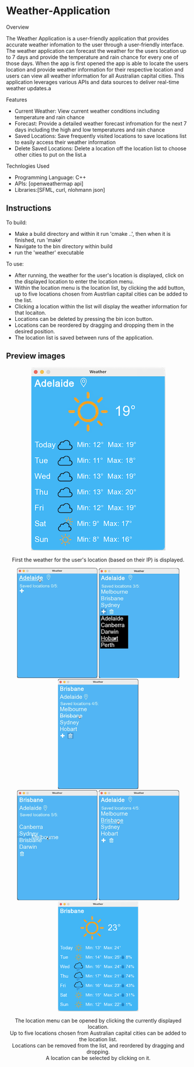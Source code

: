 # Weather-Application

Overview

The Weather Application is a user-friendly application that provides accurate weather infomation to the user through a user-friendly interface. The weather application 
can forecast the weather for the users location up to 7 days and provide the temperature and rain chance for every one of those days. When the app is first opened the app is able to locate the users location and provide weather information for their respective location and users can view all weather information for all Australian capital cities. This application leverages various APIs and data sources to deliver real-time weather updates.a


Features
- Current Weather: View current weather conditions including temperature and rain chance
- Forecast: Provide a detailed weather forecast infromation for the next 7 days including the high and low temperatures and rain chance
- Saved Locations: Save frequently visited locations to save locations list to easily access their weather information
- Delete Saved Locations: Delete a location off the location list to choose other cities to put on the list.a

Technlogies Used
- Programming Language: C++
- APIs: [openweathermap api]
- Libraries:[SFML, curl, nlohmann json]

## Instructions
To build:
- Make a build directory and within it run 'cmake ..', then when it is finished, run 'make'
- Navigate to the bin directory within build
- run the 'weather' executable

To use:
- After running, the weather for the user's location is displayed, click on the displayed location to enter the location menu.
- Within the location menu is the location list, by clicking the add button, up to five locations chosen from Austrlian capital cities can be added to the list.
- Clicking a location within the list will display the weather information for that locaiton.
- Locations can be deleted by pressing the bin icon button.
- Locations can be reordered by dragging and dropping them in the desired position.
- The location list is saved between runs of the application.

## Preview images
<div align="center">
  <img src="https://github.com/liamblaschka/image-repo/blob/main/Weather-Application/user_location.png">
  <p>First the weather for the user's location (based on their IP) is displayed.</p>
  
  <img src="https://github.com/liamblaschka/image-repo/blob/main/Weather-Application/location_menu.png" width="220" height="300">
  <img src="https://github.com/liamblaschka/image-repo/blob/main/Weather-Application/add_locations.png" width="220" height="300">
  <img src="https://github.com/liamblaschka/image-repo/blob/main/Weather-Application/delete_locations.png" width="220" height="300">
  <br>
  <img src="https://github.com/liamblaschka/image-repo/blob/main/Weather-Application/reorder_locations.png" width="220" height="300">
  <img src="https://github.com/liamblaschka/image-repo/blob/main/Weather-Application/select_location.png" width="220" height="300">
  <img src="https://github.com/liamblaschka/image-repo/blob/main/Weather-Application/selected_location.png" width="220" height="300">
  <p>
    The location menu can be opened by clicking the currently displayed location.<br>
    Up to five locations chosen from Australian capital cities can be added to the location list.<br>
    Locations can be removed from the list, and reordered by dragging and dropping.<br>
    A location can be selected by clicking on it.
  </p>

  
</div>

